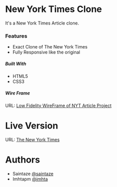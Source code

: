 # New York Times Clone
It's a New York Times Article clone.

### Features
+ Exact Clone of The New York Times 
+ Fully Responsive like the original

##### Built With
+ HTML5
+ CSS3

##### Wire Frame
URL:  [Low Fidelity WireFrame of NYT Article Project](https://www.figma.com/file/OHukIC172XS9OkGRn9Zs0tmF/New-york-times-article-wireframe?node-id=1%3A2)

# Live Version
URL: [The New York Times](https://new-york-times-article-page-clone.imhta.now.sh)

# Authors
+ Saintaze [@saintaze](https://github.com/saintaze/)
+ Imhtapm [@imhta](https://github.com/imhta)


